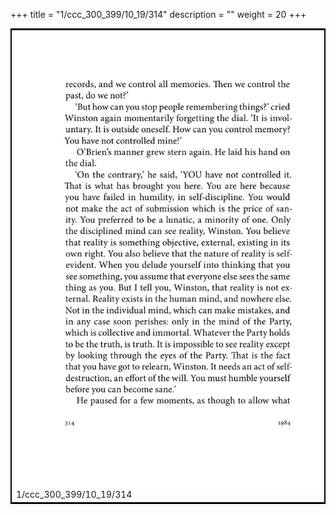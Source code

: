 +++
title = "1/ccc_300_399/10_19/314"
description = ""
weight = 20
+++

<table style="border:2px solid black;max-width:800px;max-height:800px;" 
><tr><td><img class="center-fit-jpg"
src="/jpg_/out_jpg_1984__314.jpg"  >1/ccc_300_399/10_19/314</img></td></tr></table>